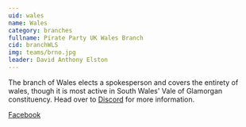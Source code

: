```yaml
---
uid: wales
name: Wales 
category: branches
fullname: Pirate Party UK Wales Branch
cid: branchWLS
img: teams/brno.jpg
leader: David Anthony Elston
---
```


The branch of Wales elects a spokesperson and covers the entirety of wales, though it is most active in South Wales' Vale of Glamorgan constituency. Head over to [Discord](discord.pirateparty.org.uk) for more information. 

[Facebook](https://www.facebook.com/pg/pirati.jck/events/)

